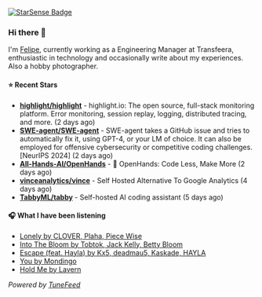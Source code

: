 <a href="https://starsense.app/developer-types" target="_blank"><img src="https://starsense.app/api/badge/?user=valtlfelipe" alt="StarSense Badge"></a>

### Hi there 👋

I'm [Felipe](https://felipevm.com), currently working as a Engineering Manager at Transfeera, enthusiastic in technology and occasionally write about my experiences. Also a hobby photographer.

#### ⭐ Recent Stars
- **[highlight/highlight](https://github.com/highlight/highlight)** - highlight.io: The open source, full-stack monitoring platform. Error monitoring, session replay, logging, distributed tracing, and more. (2 days ago)
- **[SWE-agent/SWE-agent](https://github.com/SWE-agent/SWE-agent)** - SWE-agent takes a GitHub issue and tries to automatically fix it, using GPT-4, or your LM of choice. It can also be employed for offensive cybersecurity or competitive coding challenges. [NeurIPS 2024]  (2 days ago)
- **[All-Hands-AI/OpenHands](https://github.com/All-Hands-AI/OpenHands)** - 🙌 OpenHands: Code Less, Make More (2 days ago)
- **[vinceanalytics/vince](https://github.com/vinceanalytics/vince)** - Self Hosted Alternative To Google Analytics (4 days ago)
- **[TabbyML/tabby](https://github.com/TabbyML/tabby)** - Self-hosted AI coding assistant (5 days ago)

#### 🎧 What I have been listening
- [Lonely by CLOVER, Plaha, Piece Wise](https://open.spotify.com/track/56v1HwCZeldmJ82yViKQhZ)
- [Into The Bloom by Tobtok, Jack Kelly, Betty Bloom](https://open.spotify.com/track/5CGwVoSCM3jHWpZi4u6Jgc)
- [Escape (feat. Hayla) by Kx5, deadmau5, Kaskade, HAYLA](https://open.spotify.com/track/3VpxEo6vMpi4rQ6t2WVVkK)
- [You by Mondingo](https://open.spotify.com/track/4UUA57IJP5b5N2lJEOJD3g)
- [Hold Me by Lavern](https://open.spotify.com/track/4SnuG111QPmgwRmlwhJ4Mg)

_Powered by [TuneFeed](https://tunefeed.app?ref=github.com)_


